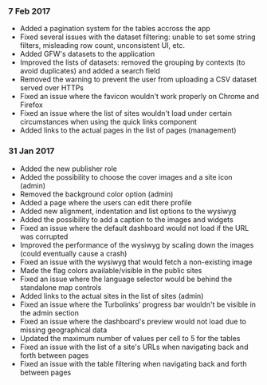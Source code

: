 ### 7 Feb 2017
- Added a pagination system for the tables accross the app
- Fixed several issues with the dataset filtering: unable to set some string filters, misleading row count, unconsistent UI, etc.
- Added GFW's datasets to the application
- Improved the lists of datasets: removed the grouping by contexts (to avoid duplicates) and added a search field
- Removed the warning to prevent the user from uploading a CSV dataset served over HTTPs
- Fixed an issue where the favicon wouldn't work properly on Chrome and Firefox
- Fixed an issue where the list of sites wouldn't load under certain circumstances when using the quick links component
- Added links to the actual pages in the list of pages (management)

### 31 Jan 2017
- Added the new publisher role
- Added the possibility to choose the cover images and a site icon (admin)
- Removed the background color option (admin)
- Added a page where the users can edit there profile
- Added new alignment, indentation and list options to the wysiwyg
- Added the possibility to add a caption to the images and widgets
- Fixed an issue where the default dashboard would not load if the URL was corrupted
- Improved the performance of the wysiwyg by scaling down the images (could eventually cause a crash)
- Fixed an issue with the wysiwyg that would fetch a non-existing image
- Made the flag colors available/visible in the public sites
- Fixed an issue where the language selector would be behind the standalone map controls
- Added links to the actual sites in the list of sites (admin)
- Fixed an issue where the Turbolinks' progress bar wouldn't be visible in the admin section
- Fixed an issue where the dashboard's preview would not load due to missing geographical data
- Updated the maximum number of values per cell to 5 for the tables
- Fixed an issue with the list of a site's URLs when navigating back and forth between pages
- Fixed an issue with the table filtering when navigating back and forth between pages
